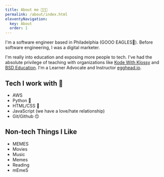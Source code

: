 ```yaml
---
title: About me 👩🏾‍💻
permalink: /about/index.html
eleventyNavigation:
  key: About
  order: 1
---
```


I'm a software engineer based in Philadelphia (GOOO EAGLES🦅). Before software engineering, I was a digital marketer.

I'm really into education and exposing more people to tech. I've had the absolute privilege of teaching with organizations like [Kode With Klossy](https://www.kodewithklossy.com/) and [BSD Education](https://bsd.education/). I'm a Learner Advocate and Instructor [egghead.io](https://egghead.io/).

## Tech I work with 👾

- AWS
- Python 🐍
- HTML/CSS 🎨
- JavaScript (we have a love/hate relationship)
- Git/Github 🙃

## Non-tech Things I Like

- MEMES
- Movies
- Music
- Memes
- Reading
- mEmeS

